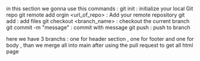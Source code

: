 in this section we gonna use this commands :
git init :  initialize your local Git repo 
git remote add orgin <url_of_repo> : Add your remote repository
git add : add files 
git checkout <branch_name> : checkout the current branch
git commit -m "message" : commit with message 
git push : push to branch 

here we have 3 branchs : one for header section , one for footer and one for body , 
than we merge all into main after using the pull request to get all html page 


